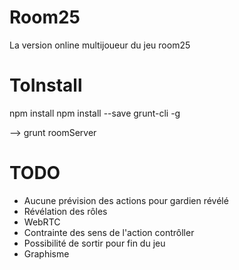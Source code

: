Room25
======

La version online multijoueur du jeu room25

ToInstall
======

npm install
npm install --save grunt-cli -g

--> grunt roomServer

TODO
======
- Aucune prévision des actions pour gardien révélé
- Révélation des rôles
- WebRTC
- Contrainte des sens de l'action contrôller
- Possibilité de sortir pour fin du jeu
- Graphisme